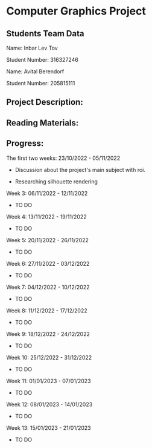 #  Computer Graphics Project
## Students Team Data

Name: Inbar Lev Tov

Student Number: 316327246


Name: Avital Berendorf

Student Number: 205815111

## Project Description:

## Reading Materials:

## Progress:

The first two weeks: 23/10/2022 - 05/11/2022

- Discussion about the project's main subject with roi.

- Researching silhouette rendering

Week 3: 06/11/2022 - 12/11/2022

- TO DO

Week 4: 13/11/2022 - 19/11/2022

- TO DO

Week 5: 20/11/2022 - 26/11/2022

- TO DO

Week 6: 27/11/2022 - 03/12/2022

- TO DO

Week 7: 04/12/2022 - 10/12/2022

- TO DO

Week 8: 11/12/2022 - 17/12/2022

- TO DO

Week 9: 18/12/2022 - 24/12/2022

- TO DO

Week 10: 25/12/2022 - 31/12/2022

- TO DO

Week 11: 01/01/2023 - 07/01/2023

- TO DO

Week 12: 08/01/2023 - 14/01/2023

- TO DO

Week 13: 15/01/2023 - 21/01/2023

- TO DO